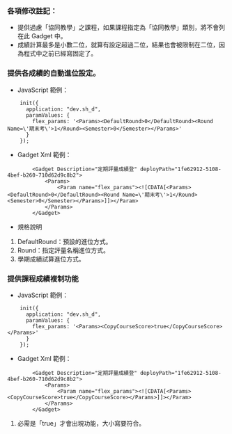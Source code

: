 ### 各項修改註記：

- 提供過慮「協同教學」之課程，如果課程指定為「協同教學」類別，將不會列在此 Gadget 中。
- 成績計算最多是小數二位，就算有設定超過二位，結果也會被限制在二位，因為程式中之前已經寫固定了。

### 提供各成績的自動進位設定。

- JavaScript 範例：
```
    init({
      application: "dev.sh_d",
      paramValues: {
        flex_params: '<Params><DefaultRound>0</DefaultRound><Round Name=\'期末考\'>1</Round><Semester>0</Semester></Params>'
      }
    });
```
- Gadget Xml 範例：
```
		<Gadget Description="定期評量成績登" deployPath="1fe62912-5108-4bef-b260-710d62d9c8b2">
			<Params>
				<Param name="flex_params"><![CDATA[<Params><DefaultRound>0</DefaultRound><Round Name=\'期末考\'>1</Round><Semester>0</Semester></Params>]]></Param>
			</Params>
		</Gadget>
```
- 規格說明

1. DefaultRound：預設的進位方式。
2. Round：指定評量名稱進位方式。
3. 學期成績試算進位方式。

### 提供課程成績複制功能

- JavaScript 範例：
```
    init({
      application: "dev.sh_d",
      paramValues: {
        flex_params: '<Params><CopyCourseScore>true</CopyCourseScore></Params>'
      }
    });
```
- Gadget Xml 範例：
```
		<Gadget Description="定期評量成績登" deployPath="1fe62912-5108-4bef-b260-710d62d9c8b2">
			<Params>
				<Param name="flex_params"><![CDATA[<Params><CopyCourseScore>true</CopyCourseScore></Params>]]></Param>
			</Params>
		</Gadget>
```

1. 必需是「true」才會出現功能，大小寫要符合。

